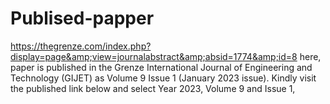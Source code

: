 # Publised-papper
https://thegrenze.com/index.php?display=page&amp;view=journalabstract&amp;absid=1774&amp;id=8 here, paper is published in the Grenze International Journal of Engineering and Technology (GIJET) as Volume 9 Issue 1 (January 2023 issue). Kindly visit the published link below and select Year 2023, Volume 9 and Issue 1,
